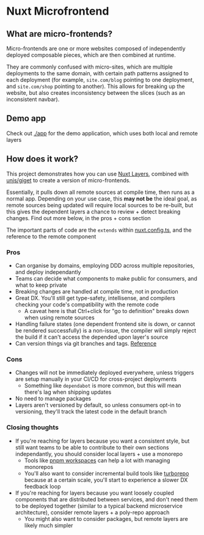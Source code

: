# Nuxt Microfrontend

## What are micro-frontends?

Micro-frontends are one or more websites composed of independently deployed composable pieces, which are then combined at runtime. 

They are commonly confused with micro-sites, which are multiple deployments to the same domain, with certain path patterns assigned to each deployment (for example, `site.com/blog` pointing to one deployment, and `site.com/shop` pointing to another). This allows for breaking up the website, but also creates inconsistency between the slices (such as an inconsistent navbar). 

## Demo app

Check out [./app](./app/) for the demo application, which uses both local and remote layers

## How does it work?

This project demonstrates how you can use [Nuxt Layers](https://nuxt.com/docs/getting-started/layers), combined with [unjs/giget](https://github.com/unjs/giget) to create a version of micro-frontends. 

Essentially, it pulls down all remote sources at compile time, then runs as a normal app. Depending on your use case, this **may not be** the ideal goal, as remote sources being updated will require local sources to be re-built, but this gives the dependent layers a chance to review + detect breaking changes. Find out more below, in the pros + cons section

The important parts of code are the `extends` within [nuxt.config.ts](./app/nuxt.config.ts), and the reference to the remote component 

### Pros

- Can organise by domains, employing DDD across multiple repositories, and deploy independantly
- Teams can decide what components to make public for consumers, and what to keep private
- Breaking changes are handled at compile time, not in production
- Great DX. You'll still get type-safety, intellisense, and compilers checking your code's compatibility with the remote code
  - A caveat here is that Ctrl+click for "go to definition" breaks down when using remote sources
- Handling failure states (one dependent frontend site is down, or cannot be rendered successfully) is a non-issue, the compiler will simply reject the build if it can't access the depended upon layer's source
- Can version things via git branches and tags. [Reference](https://github.com/unjs/giget?tab=readme-ov-file#examples)

### Cons

- Changes will not be immediately deployed everywhere, unless triggers are setup manually in your CI/CD for cross-project deployments
  - Something like `dependabot` is more common, but this will mean there's lag when shipping updates
- No need to manage packages
- Layers aren't versioned by default, so unless consumers opt-in to versioning, they'll track the latest code in the default branch

### Closing thoughts

- If you're reaching for layers because you want a consistent style, but still want teams to be able to contribute to their own sections independantly, you should consider local layers + use a monorepo
  - Tools like [pnpm workspaces](https://pnpm.io/workspaces) can help a lot with managing monorepos
  - You'll also want to consider incremental build tools like [turborepo](https://turbo.build/repo) because at a certain scale, you'll start to experience a slower DX feedback loop
- If you're reaching for layers because you want loosely coupled components that are distributed between services, and don't need them to be deployed together (similar to a typical backend microservice architecture), consider remote layers + a poly-repo approach
  - You might also want to consider packages, but remote layers are likely much simpler
